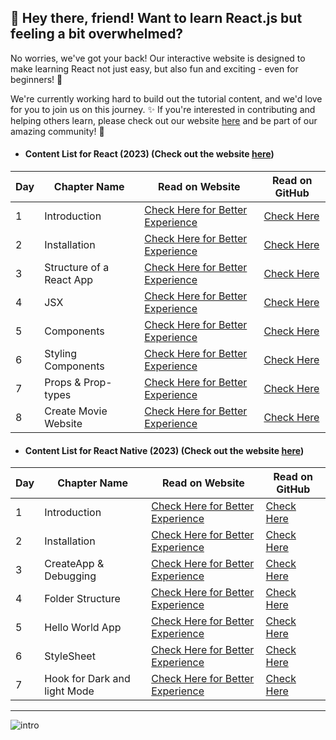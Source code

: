 ## **👋 Hey there, friend!** Want to learn React.js but feeling a bit overwhelmed? 

No worries, we've got your back! Our interactive website is designed to make learning React not just easy, but also fun and exciting - even for beginners! 🎉

We're currently working hard to build out the tutorial content, and we'd love for you to join us on this journey. ✨ If you're interested in contributing and helping others learn, please check out our website [here](https://codexam.vercel.app/docs/react) and be part of our amazing community! 🤗

- #### **Content List for React (2023)** (Check out the website [here](https://codexam.vercel.app/docs/react))
| Day | Chapter Name | Read on Website | Read on GitHub |
|-----|--------------|-----------------|----------------|
| 1   | Introduction | [Check Here for Better Experience ](https://code-xam.vercel.app/docs/react/react1) | [Check Here](https://github.com/Subham-Maity/ReactJS-For-Beginners/tree/master/React%202023%20(Better)/00.%20Introduction) |
| 2   | Installation | [Check Here for Better Experience ](https://code-xam.vercel.app/docs/react/react2) | [Check Here](https://github.com/Subham-Maity/ReactJS-For-Beginners/tree/master/React%202023%20(Better)/01.%20Installation) |
| 3   | Structure of a React App | [Check Here for Better Experience ](https://code-xam.vercel.app/docs/react/react3) | [Check Here](https://github.com/Subham-Maity/ReactJS-For-Beginners/tree/master/React%202023%20(Better)/03.%20Folder%20Structure) |
| 4  | JSX | [Check Here for Better Experience ](https://code-xam.vercel.app/docs/react/react4) | [Check Here](https://github.com/Subham-Maity/ReactJS-For-Beginners/tree/master/React%202023%20(Better)/04.%20JSX) |
| 5  | Components | [Check Here for Better Experience ](https://code-xam.vercel.app/docs/react/react5) | [Check Here](https://github.com/Subham-Maity/ReactJS-For-Beginners/tree/master/React%202023%20(Better)/05.%20Components%20and%20ImportExport) |
| 6  | Styling Components | [Check Here for Better Experience ](https://code-xam.vercel.app/docs/react/react6) | [Check Here](https://github.com/Subham-Maity/ReactJS-For-Beginners/tree/master/React%202023%20(Better)/06.%20Styling%20Components) |
| 7  | Props & Prop-types | [Check Here for Better Experience ](https://code-xam.vercel.app/docs/react/react7) | [Check Here](https://github.com/Subham-Maity/ReactJS-For-Beginners/tree/master/React%202023%20(Better)/07.%20Props%20%26%20Prop-types) |
| 8  | Create Movie Website | [Check Here for Better Experience ](https://code-xam.vercel.app/docs/react/react8) | [Check Here](https://github.com/Subham-Maity/ReactJS-For-Beginners/tree/master/React%202023%20(Better)/08.%20Creating%20Movies%20Website) |

- #### **Content List for React Native (2023)** (Check out the website [here](https://codexam.vercel.app/docs/react))
| Day | Chapter Name | Read on Website | Read on GitHub |
|-----|--------------|-----------------|----------------|
| 1   | Introduction | [Check Here for Better Experience ](https://code-xam.vercel.app/docs/react/react1) | [Check Here](https://github.com/Subham-Maity/ReactJS-For-Beginners/tree/master/React%202023%20(Better)/00.%20Introduction) |
| 2   | Installation | [Check Here for Better Experience ](https://code-xam.vercel.app/docs/reactnative/react1) | [Check Here](https://github.com/Subham-Maity/ReactJS-For-Beginners/tree/master/ReactNative%202023%20(new)/01.%20Installation) |
| 3   | CreateApp & Debugging | [Check Here for Better Experience ](https://code-xam.vercel.app/docs/reactnative/react2) | [Check Here](https://github.com/Subham-Maity/ReactJS-For-Beginners/tree/master/ReactNative%202023%20(new)/02.%20Create%20App) |
| 4   | Folder Structure | [Check Here for Better Experience ](https://codexam.vercel.app/docs/reactnative/react3) | [Check Here](https://github.com/Subham-Maity/ReactJS-For-Beginners/tree/master/ReactNative%202023%20(new)/03.%20File%20Structure) |
| 5   | Hello World App | [Check Here for Better Experience ](https://codexam.vercel.app/docs/reactnative/react4) | [Check Here](https://github.com/Subham-Maity/ReactJS-For-Beginners/tree/master/ReactNative%202023%20(new)/04.%20Hello%20World%20App) |
| 6   | StyleSheet | [Check Here for Better Experience ](https://codexam.vercel.app/docs/reactnative/react5) | [Check Here](https://github.com/Subham-Maity/ReactJS-For-Beginners/tree/master/ReactNative%202023%20(new)/05.%20StyleSheet) |
| 7   | Hook for Dark and light Mode | [Check Here for Better Experience ](https://codexam.vercel.app/docs/reactnative/react6) | [Check Here](https://github.com/Subham-Maity/ReactJS-For-Beginners/tree/master/ReactNative%202023%20(new)/06.%20Hook%20for%20Dark%20%26%20light) |

********************************************

![intro](intro.gif)


